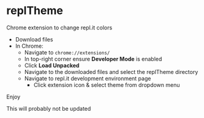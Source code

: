 # replTheme
Chrome extension to change repl.it colors

* Download files
* In Chrome:
  * Navigate to ``chrome://extensions/``
  * In top-right corner ensure **Developer Mode** is enabled
  * Click **Load Unpacked**
  * Navigate to the downloaded files and select the replTheme directory
  * Navigate to repl.it development environment page
    * Click extension icon & select theme from dropdown menu

Enjoy
   
This will probably not be updated

